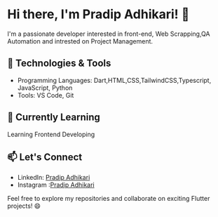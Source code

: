 # Hi there, I'm Pradip Adhikari! 👋

I'm a passionate developer interested in front-end, Web Scrapping,QA Automation and intrested on Project Management.

## 🔧 Technologies & Tools

- Programming Languages: Dart,HTML,CSS,TailwindCSS,Typescript, JavaScript, Python
- Tools: VS Code, Git

## 🌱 Currently Learning

Learning Frontend Developing

## 📫 Let's Connect

- LinkedIn: [Pradip Adhikari](https://www.linkedin.com/in/pradip490/)
- Instagram :[Pradip Adhikari](https://www.instagram.com/pradeep0_o/)

Feel free to explore my repositories and collaborate on exciting Flutter projects! 😄
